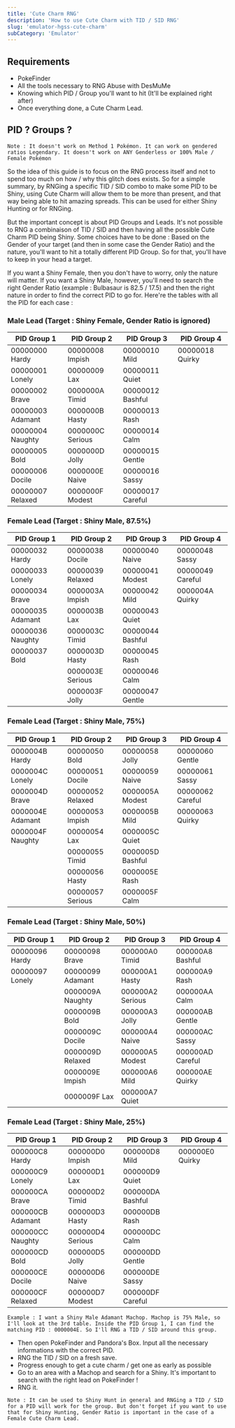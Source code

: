 ```yaml
---
title: 'Cute Charm RNG'
description: 'How to use Cute Charm with TID / SID RNG'
slug: 'emulator-hgss-cute-charm'
subCategory: 'Emulator'
---
```


## Requirements

- PokeFinder
- All the tools necessary to RNG Abuse with DesMuMe
- Knowing which PID / Group you'll want to hit (It'll be explained right after)
- Once everything done, a Cute Charm Lead.

## PID ? Groups ?

```
Note : It doesn't work on Method 1 Pokémon. It can work on gendered ratios Legendary. It doesn't work on ANY Genderless or 100% Male / Female Pokémon
```

So the idea of this guide is to focus on the RNG process itself and not to spend too much on how / why this glitch does exists. So for a simple summary, by RNGing a specific TID / SID combo to make some PID to be Shiny, using Cute Charm will allow them to be more than present, and that way being able to hit amazing spreads. This can be used for either Shiny Hunting or for RNGing. 

But the important concept is about PID Groups and Leads. It's not possible to RNG a combinaison of TID / SID and then having all the possible Cute Charm PID being Shiny. Some choices have to be done : Based on the Gender of your target (and then in some case the Gender Ratio) and the nature, you'll want to hit a totally different PID Group. So for that, you'll have to keep in your head a target. 

If you want a Shiny Female, then you don't have to worry, only the nature will matter. If you want a Shiny Male, however, you'll need to search the right Gender Ratio (example : Bulbasaur is 82.5 / 17.5) and then the right nature in order to find the correct PID to go for. Here're the tables with all the PID for each case :

### Male Lead (Target : Shiny Female, Gender Ratio is ignored)

| PID Group 1      | PID Group 2     | PID Group 3     | PID Group 4    |
| ---------------- | -----------     | -----------     | -----------    |
| 00000000 Hardy   |00000008 Impish  |00000010 Mild    |00000018 Quirky |
| 00000001 Lonely  |00000009 Lax     |00000011 Quiet   |                |
| 00000002 Brave   |0000000A Timid   |00000012 Bashful |                |
| 00000003 Adamant |0000000B Hasty   |00000013 Rash    |                |
| 00000004 Naughty |0000000C Serious |00000014 Calm    |                |
| 00000005 Bold    |0000000D Jolly   |00000015 Gentle  |                |
| 00000006 Docile  |0000000E Naive   |00000016 Sassy   |                |
| 00000007 Relaxed |0000000F Modest  |00000017 Careful |                |



### Female Lead (Target : Shiny Male, 87.5%)

| PID Group 1      | PID Group 2     | PID Group 3     | PID Group 4     |
| ---------------- | -----------     | -----------     | -----------     |
| 00000032 Hardy   |00000038 Docile  |00000040 Naive   |00000048 Sassy   |
| 00000033 Lonely  |00000039 Relaxed |00000041 Modest  |00000049 Careful |
| 00000034 Brave   |0000003A Impish  |00000042 Mild    |0000004A Quirky  |
| 00000035 Adamant |0000003B Lax     |00000043 Quiet   |                 |
| 00000036 Naughty |0000003C Timid   |00000044 Bashful |                 |
| 00000037 Bold    |0000003D Hasty   |00000045 Rash    |                 |
|                  |0000003E Serious |00000046 Calm    |                 |
|                  |0000003F Jolly   |00000047 Gentle  |                 |			
		
		
### Female Lead (Target : Shiny Male, 75%)

| PID Group 1      | PID Group 2     | PID Group 3     | PID Group 4     |
| ---------------- | -----------     | -----------     | -----------     |
| 0000004B Hardy   |00000050 Bold    |00000058 Jolly   |00000060 Gentle  |
| 0000004C Lonely  |00000051 Docile  |00000059 Naive   |00000061 Sassy   |
| 0000004D Brave   |00000052 Relaxed |0000005A Modest  |00000062 Careful |
| 0000004E Adamant |00000053 Impish  |0000005B Mild    |00000063 Quirky  |
| 0000004F Naughty |00000054 Lax     |0000005C Quiet   |                 |
|                  |00000055 Timid   |0000005D Bashful |                 |
|                  |00000056 Hasty   |0000005E Rash    |                 |
|                  |00000057 Serious |0000005F Calm    |                 |				
			
### Female Lead (Target : Shiny Male, 50%)

| PID Group 1      | PID Group 2     | PID Group 3     | PID Group 4     |
| ---------------- | -----------     | -----------     | -----------     |
| 00000096 Hardy   |00000098 Brave   |000000A0 Timid   |000000A8 Bashful |
| 00000097 Lonely  |00000099 Adamant |000000A1 Hasty   |000000A9 Rash    |
|                  |0000009A Naughty |000000A2 Serious |000000AA Calm    |
|                  |0000009B Bold    |000000A3 Jolly   |000000AB Gentle  |
|                  |0000009C Docile  |000000A4 Naive   |000000AC Sassy   |
|                  |0000009D Relaxed |000000A5 Modest  |000000AD Careful |
|                  |0000009E Impish  |000000A6 Mild    |000000AE Quirky  |
|                  |0000009F Lax     |000000A7 Quiet   |                 |			
			
			
### Female Lead (Target : Shiny Male, 25%)

| PID Group 1      | PID Group 2     | PID Group 3     | PID Group 4     |
| ---------------- | -----------     | -----------     | -----------     |
| 000000C8 Hardy   |000000D0 Impish  |000000D8 Mild    |000000E0 Quirky  |
| 000000C9 Lonely  |000000D1 Lax     |000000D9 Quiet   |                 |
| 000000CA Brave   |000000D2 Timid   |000000DA Bashful |                 |
| 000000CB Adamant |000000D3 Hasty   |000000DB Rash    |                 |
| 000000CC Naughty |000000D4 Serious |000000DC Calm    |                 |
| 000000CD Bold    |000000D5 Jolly   |000000DD Gentle  |                 |
| 000000CE Docile  |000000D6 Naive   |000000DE Sassy   |                 |
| 000000CF Relaxed |000000D7 Modest  |000000DF Careful |                 |	

```
Example : I want a Shiny Male Adamant Machop. Machop is 75% Male, so I'll look at the 3rd table. Inside the PID Group 1, I can find the matching PID : 0000004E. So I'll RNG a TID / SID around this group.
```

* Then open PokeFinder and Pandora's Box. Input all the necessary informations with the correct PID.
* RNG the TID / SID on a fresh save.
* Progress enough to get a cute charm / get one as early as possible
* Go to an area with a Machop and search for a Shiny. It's important to search with the right lead on PokeFinder !
* RNG it.

```
Note : It can be used to Shiny Hunt in general and RNGing a TID / SID for a PID will work for the group. But don't forget if you want to use that for Shiny Hunting, Gender Ratio is important in the case of a Female Cute Charm Lead.
```
